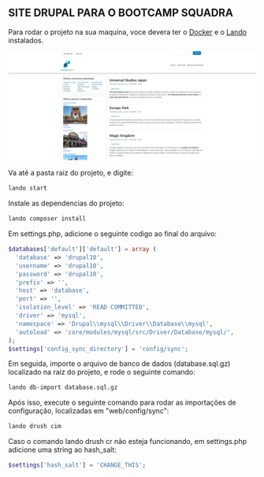 ## SITE DRUPAL PARA O BOOTCAMP SQUADRA

Para rodar o projeto na sua maquina, voce devera ter o [Docker](https://docs.docker.com/engine/install/) e o [Lando](https://docs.lando.dev/getting-started/) instalados.

![Home do projeto](home.png)

Va até a pasta raiz do projeto, e digite:

```bash
lando start
```

Instale as dependencias do projeto:

```bash
lando composer install
```

Em settings.php, adicione o seguinte codigo ao final do arquivo:

```php
$databases['default']['default'] = array (
  'database' => 'drupal10',
  'username' => 'drupal10',
  'password' => 'drupal10',
  'prefix' => '',
  'host' => 'database',
  'port' => '',
  'isolation_level' => 'READ COMMITTED',
  'driver' => 'mysql',
  'namespace' => 'Drupal\\mysql\\Driver\\Database\\mysql',
  'autoload' => 'core/modules/mysql/src/Driver/Database/mysql/',
);
$settings['config_sync_directory'] = 'config/sync';
```

Em seguida, importe o arquivo de banco de dados (database.sql.gz) localizado na raiz do projeto, e rode o seguinte comando:

```bash
lando db-import database.sql.gz
```

Após isso, execute o seguinte comando para rodar as importações de configuração, localizadas em "web/config/sync":

```bash
lando drush cim
```

Caso o comando lando drush cr não esteja funcionando, em settings.php adicione uma string ao hash_salt:

```php
$settings['hash_salt'] = 'CHANGE_THIS';
```


